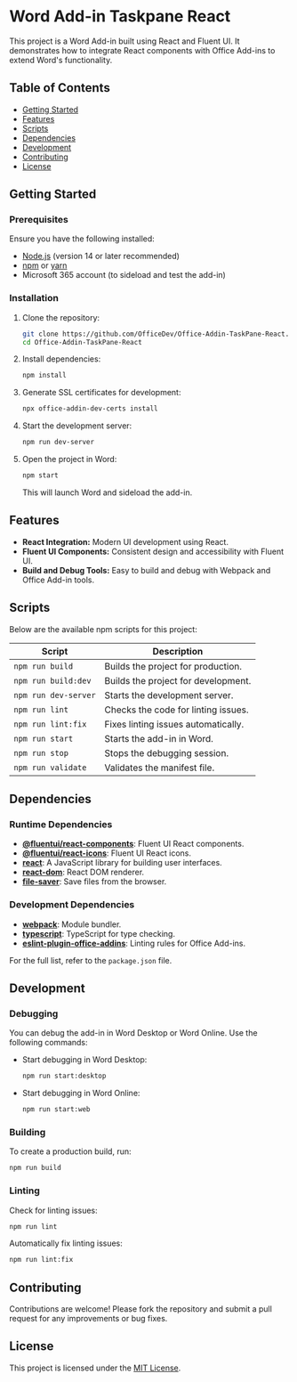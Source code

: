 # Word Add-in Taskpane React

This project is a Word Add-in built using React and Fluent UI. It demonstrates how to integrate React components with Office Add-ins to extend Word's functionality.

## Table of Contents

- [Getting Started](#getting-started)
- [Features](#features)
- [Scripts](#scripts)
- [Dependencies](#dependencies)
- [Development](#development)
- [Contributing](#contributing)
- [License](#license)

## Getting Started

### Prerequisites

Ensure you have the following installed:

- [Node.js](https://nodejs.org/) (version 14 or later recommended)
- [npm](https://www.npmjs.com/) or [yarn](https://yarnpkg.com/)
- Microsoft 365 account (to sideload and test the add-in)

### Installation

1. Clone the repository:

   ```bash
   git clone https://github.com/OfficeDev/Office-Addin-TaskPane-React.git
   cd Office-Addin-TaskPane-React
   ```

2. Install dependencies:

   ```bash
   npm install
   ```

3. Generate SSL certificates for development:

   ```bash
   npx office-addin-dev-certs install
   ```

4. Start the development server:

   ```bash
   npm run dev-server
   ```

5. Open the project in Word:

   ```bash
   npm start
   ```

   This will launch Word and sideload the add-in.

## Features

- **React Integration:** Modern UI development using React.
- **Fluent UI Components:** Consistent design and accessibility with Fluent UI.
- **Build and Debug Tools:** Easy to build and debug with Webpack and Office Add-in tools.

## Scripts

Below are the available npm scripts for this project:

| Script               | Description                         |
| -------------------- | ----------------------------------- |
| `npm run build`      | Builds the project for production.  |
| `npm run build:dev`  | Builds the project for development. |
| `npm run dev-server` | Starts the development server.      |
| `npm run lint`       | Checks the code for linting issues. |
| `npm run lint:fix`   | Fixes linting issues automatically. |
| `npm run start`      | Starts the add-in in Word.          |
| `npm run stop`       | Stops the debugging session.        |
| `npm run validate`   | Validates the manifest file.        |

## Dependencies

### Runtime Dependencies

- **[@fluentui/react-components](https://www.npmjs.com/package/@fluentui/react-components)**: Fluent UI React components.
- **[@fluentui/react-icons](https://www.npmjs.com/package/@fluentui/react-icons)**: Fluent UI React icons.
- **[react](https://reactjs.org/)**: A JavaScript library for building user interfaces.
- **[react-dom](https://reactjs.org/)**: React DOM renderer.
- **[file-saver](https://www.npmjs.com/package/file-saver)**: Save files from the browser.

### Development Dependencies

- **[webpack](https://webpack.js.org/)**: Module bundler.
- **[typescript](https://www.typescriptlang.org/)**: TypeScript for type checking.
- **[eslint-plugin-office-addins](https://www.npmjs.com/package/eslint-plugin-office-addins)**: Linting rules for Office Add-ins.

For the full list, refer to the `package.json` file.

## Development

### Debugging

You can debug the add-in in Word Desktop or Word Online. Use the following commands:

- Start debugging in Word Desktop:

  ```bash
  npm run start:desktop
  ```

- Start debugging in Word Online:

  ```bash
  npm run start:web
  ```

### Building

To create a production build, run:

```bash
npm run build
```

### Linting

Check for linting issues:

```bash
npm run lint
```

Automatically fix linting issues:

```bash
npm run lint:fix
```

## Contributing

Contributions are welcome! Please fork the repository and submit a pull request for any improvements or bug fixes.

## License

This project is licensed under the [MIT License](LICENSE).
